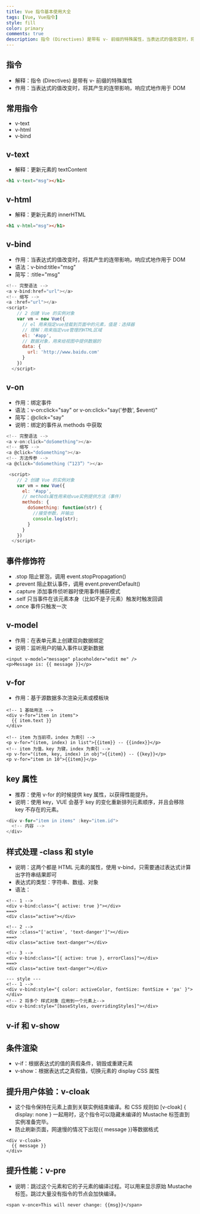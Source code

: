 ```yaml
---
title: Vue 指令基本使用大全
tags: [Vue, Vue指令]
style: fill
color: primary
comments: true
description: 指令 (Directives) 是带有 v- 前缀的特殊属性，当表达式的值改变时，将其产生的连带影响，响应式地作用于 DOM
---
```


## 指令

- 解释：指令 (Directives) 是带有 v- 前缀的特殊属性
- 作用：当表达式的值改变时，将其产生的连带影响，响应式地作用于 DOM

## 常用指令

- v-text
- v-html
- v-bind

## v-text

- 解释：更新元素的 textContent

```html
<h1 v-text="msg"></h1>
```

## v-html

- 解释：更新元素的 innerHTML

```html
<h1 v-html="msg"></h1>
```

## v-bind

- 作用：当表达式的值改变时，将其产生的连带影响，响应式地作用于 DOM
- 语法：v-bind:title="msg"
- 简写：:title="msg"

```javascript
<!-- 完整语法 -->
<a v-bind:href="url"></a>
<!-- 缩写 -->
<a :href="url"></a>
<script>
    // 2 创建 Vue 的实例对象
    var vm = new Vue({
      // el 用来指定vue挂载到页面中的元素，值是：选择器
      // 理解：用来指定vue管理的HTML区域
      el: '#app',
      // 数据对象，用来给视图中提供数据的
      data: {
        url: 'http://www.baidu.com'
      }
    })
  </script>
```

## v-on

- 作用：绑定事件
- 语法：v-on:click="say" or v-on:click="say('参数', \$event)"
- 简写：@click="say"
- 说明：绑定的事件从 methods 中获取

```javascript
<!-- 完整语法 -->
<a v-on:click="doSomething"></a>
<!-- 缩写 -->
<a @click="doSomething"></a>
<!-- 方法传参 -->
<a @click="doSomething（“123”）"></a>

 <script>
    // 2 创建 Vue 的实例对象
    var vm = new Vue({
      el: '#app',
      // methods属性用来给vue实例提供方法（事件）
      methods: {
        doSomething: function(str) {
          //接受参数，并输出
          console.log(str);
        }
      }
    })
  </script>
```

## 事件修饰符

- .stop 阻止冒泡，调用 event.stopPropagation()
- .prevent 阻止默认事件，调用 event.preventDefault()
- .capture 添加事件侦听器时使用事件捕获模式
- .self 只当事件在该元素本身（比如不是子元素）触发时触发回调
- .once 事件只触发一次

## v-model

- 作用：在表单元素上创建双向数据绑定
- 说明：监听用户的输入事件以更新数据

```vue
<input v-model="message" placeholder="edit me" />
<p>Message is: {{ message }}</p>
```

## v-for

- 作用：基于源数据多次渲染元素或模板块

```vue
<!-- 1 基础用法 -->
<div v-for="item in items">
  {{ item.text }}
</div>

<!-- item 为当前项，index 为索引 -->
<p v-for="(item, index) in list">{{item}} -- {{index}}</p>
<!-- item 为值，key 为键，index 为索引 -->
<p v-for="(item, key, index) in obj">{{item}} -- {{key}}</p>
<p v-for="item in 10">{{item}}</p>
```

## key 属性

- 推荐：使用 v-for 的时候提供 key 属性，以获得性能提升。
- 说明：使用 key，VUE 会基于 key 的变化重新排列元素顺序，并且会移除 key 不存在的元素。

```javascript
<div v-for="item in items" :key="item.id">
  <!-- 内容 -->
</div>
```

## 样式处理 -class 和 style

- 说明：这两个都是 HTML 元素的属性，使用 v-bind，只需要通过表达式计算出字符串结果即可
- 表达式的类型：字符串、数组、对象
- 语法：

```vue
<!-- 1 -->
<div v-bind:class="{ active: true }"></div>
===>
<div class="active"></div>

<!-- 2 -->
<div :class="['active', 'text-danger']"></div>
===>
<div class="active text-danger"></div>

<!-- 3 -->
<div v-bind:class="[{ active: true }, errorClass]"></div>
===>
<div class="active text-danger"></div>

--- style ---
<!-- 1 -->
<div v-bind:style="{ color: activeColor, fontSize: fontSize + 'px' }"></div>
<!-- 2 将多个 样式对象 应用到一个元素上-->
<div v-bind:style="[baseStyles, overridingStyles]"></div>
```

## v-if 和 v-show

## 条件渲染

- v-if：根据表达式的值的真假条件，销毁或重建元素
- v-show：根据表达式之真假值，切换元素的 display CSS 属性

## 提升用户体验：v-cloak

* 这个指令保持在元素上直到关联实例结束编译。和 CSS 规则如 [v-cloak] { display: none } 一起用时，这个指令可以隐藏未编译的 Mustache 标签直到实例准备完毕。
* 防止刷新页面，网速慢的情况下出现{{ message }}等数据格式
```vue
<div v-cloak>
  {{ message }}
</div>
```

## 提升性能：v-pre
* 说明：跳过这个元素和它的子元素的编译过程。可以用来显示原始 Mustache 标签。跳过大量没有指令的节点会加快编译。

```vue
<span v-once>This will never change: {{msg}}</span>
```